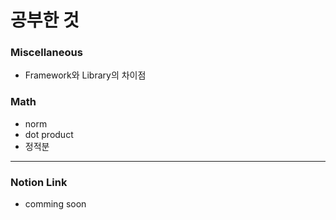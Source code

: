 # 공부한 것 #
### Miscellaneous ###
* Framework와 Library의 차이점
### Math ###
* norm
* dot product
* 정적분

----------
### Notion Link ###
* comming soon